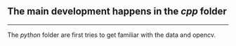 ## The main development happens in the _cpp_ folder
---
The _python_ folder are first tries to get familiar with the data and opencv.
